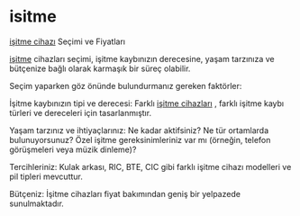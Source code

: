 # isitme
<a href="https://siser.com.tr/isitme-cihazlari/">işitme cihazı</a> Seçimi ve Fiyatları

<a href="https://siser.com.tr/isitme-cihazlari/">işitme</a>  cihazları seçimi, işitme kaybınızın derecesine, yaşam tarzınıza ve bütçenize bağlı olarak karmaşık bir süreç olabilir.

Seçim yaparken göz önünde bulundurmanız gereken faktörler:

İşitme kaybınızın tipi ve derecesi: Farklı <a href="https://siser.com.tr/">işitme cihazları</a> , farklı işitme kaybı türleri ve dereceleri için tasarlanmıştır.

Yaşam tarzınız ve ihtiyaçlarınız: Ne kadar aktifsiniz? Ne tür ortamlarda bulunuyorsunuz? Özel işitme gereksinimleriniz var mı (örneğin, telefon görüşmeleri veya müzik dinleme)?

Tercihleriniz: Kulak arkası, RIC, BTE, CIC gibi farklı işitme cihazı modelleri ve pil tipleri mevcuttur.

Bütçeniz: İşitme cihazları fiyat bakımından geniş bir yelpazede sunulmaktadır.
